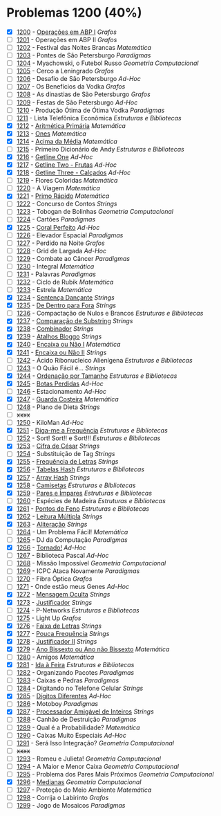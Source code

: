 # Problemas 1200 (40%)

  - [x]  [1200](https://www.beecrowd.com.br/judge/pt/problems/view/1200) - [Operações em ABP I](https://github.com/potigol/beecrowd/blob/master/src/1200/1200.poti) *Grafos*
  - [ ]  [1201](https://www.beecrowd.com.br/judge/pt/problems/view/1201) - Operações em ABP II *Grafos*
  - [ ]  [1202](https://www.beecrowd.com.br/judge/pt/problems/view/1202) - Festival das Noites Brancas *Matemática*
  - [ ]  [1203](https://www.beecrowd.com.br/judge/pt/problems/view/1203) - Pontes de São Petersburgo *Paradigmas*
  - [ ]  [1204](https://www.beecrowd.com.br/judge/pt/problems/view/1204) - Myachowski, o Futebol Russo *Geometria Computacional*
  - [ ]  [1205](https://www.beecrowd.com.br/judge/pt/problems/view/1205) - Cerco a Leningrado *Grafos*
  - [ ]  [1206](https://www.beecrowd.com.br/judge/pt/problems/view/1206) - Desafio de São Petersburgo *Ad-Hoc*
  - [ ]  [1207](https://www.beecrowd.com.br/judge/pt/problems/view/1207) - Os Benefícios da Vodka *Grafos*
  - [ ]  [1208](https://www.beecrowd.com.br/judge/pt/problems/view/1208) - As dinastias de São Petersburgo *Grafos*
  - [ ]  [1209](https://www.beecrowd.com.br/judge/pt/problems/view/1209) - Festas de São Petersburgo *Ad-Hoc*
  - [ ]  [1210](https://www.beecrowd.com.br/judge/pt/problems/view/1210) - Produção Ótima de Ótima Vodka *Paradigmas*
  - [ ]  [1211](https://www.beecrowd.com.br/judge/pt/problems/view/1211) - Lista Telefônica Econômica *Estruturas e Bibliotecas*
  - [x]  [1212](https://www.beecrowd.com.br/judge/pt/problems/view/1212) - [Aritmética Primária](https://github.com/potigol/beecrowd/blob/master/src/1200/1212.poti) *Matemática*
  - [x]  [1213](https://www.beecrowd.com.br/judge/pt/problems/view/1213) - [Ones](https://github.com/potigol/beecrowd/blob/master/src/1200/1213.poti) *Matemática*
  - [x]  [1214](https://www.beecrowd.com.br/judge/pt/problems/view/1214) - [Acima da Média](https://github.com/potigol/beecrowd/blob/master/src/1200/1214.poti) *Matemática*
  - [ ]  [1215](https://www.beecrowd.com.br/judge/pt/problems/view/1215) - Primeiro Dicionário de Andy *Estruturas e Bibliotecas*
  - [x]  [1216](https://www.beecrowd.com.br/judge/pt/problems/view/1216) - [Getline One](https://github.com/potigol/beecrowd/blob/master/src/1200/1216.poti) *Ad-Hoc*
  - [x]  [1217](https://www.beecrowd.com.br/judge/pt/problems/view/1217) - [Getline Two - Frutas](https://github.com/potigol/beecrowd/blob/master/src/1200/1217.poti) *Ad-Hoc*
  - [x]  [1218](https://www.beecrowd.com.br/judge/pt/problems/view/1218) - [Getline Three - Calçados](https://github.com/potigol/beecrowd/blob/master/src/1200/1218.poti) *Ad-Hoc*
  - [ ]  [1219](https://www.beecrowd.com.br/judge/pt/problems/view/1219) - Flores Coloridas *Matemática*
  - [ ]  [1220](https://www.beecrowd.com.br/judge/pt/problems/view/1220) - A Viagem *Matemática*
  - [x]  [1221](https://www.beecrowd.com.br/judge/pt/problems/view/1221) - [Primo Rápido](https://github.com/potigol/beecrowd/blob/master/src/1200/1221.poti) *Matemática*
  - [ ]  [1222](https://www.beecrowd.com.br/judge/pt/problems/view/1222) - Concurso de Contos *Strings*
  - [ ]  [1223](https://www.beecrowd.com.br/judge/pt/problems/view/1223) - Tobogan de Bolinhas *Geometria Computacional*
  - [ ]  [1224](https://www.beecrowd.com.br/judge/pt/problems/view/1224) - Cartões *Paradigmas*
  - [x]  [1225](https://www.beecrowd.com.br/judge/pt/problems/view/1225) - [Coral Perfeito](https://github.com/potigol/beecrowd/blob/master/src/1200/1225.poti) *Ad-Hoc*
  - [ ]  [1226](https://www.beecrowd.com.br/judge/pt/problems/view/1226) - Elevador Espacial *Paradigmas*
  - [ ]  [1227](https://www.beecrowd.com.br/judge/pt/problems/view/1227) - Perdido na Noite *Grafos*
  - [ ]  [1228](https://www.beecrowd.com.br/judge/pt/problems/view/1228) - Grid de Largada *Ad-Hoc*
  - [ ]  [1229](https://www.beecrowd.com.br/judge/pt/problems/view/1229) - Combate ao Câncer *Paradigmas*
  - [ ]  [1230](https://www.beecrowd.com.br/judge/pt/problems/view/1230) - Integral *Matemática*
  - [ ]  [1231](https://www.beecrowd.com.br/judge/pt/problems/view/1231) - Palavras *Paradigmas*
  - [ ]  [1232](https://www.beecrowd.com.br/judge/pt/problems/view/1232) - Ciclo de Rubik *Matemática*
  - [ ]  [1233](https://www.beecrowd.com.br/judge/pt/problems/view/1233) - Estrela *Matemática*
  - [x]  [1234](https://www.beecrowd.com.br/judge/pt/problems/view/1234) - [Sentença Dançante](https://github.com/potigol/beecrowd/blob/master/src/1200/1234.poti) *Strings*
  - [x]  [1235](https://www.beecrowd.com.br/judge/pt/problems/view/1235) - [De Dentro para Fora](https://github.com/potigol/beecrowd/blob/master/src/1200/1235.poti) *Strings*
  - [ ]  [1236](https://www.beecrowd.com.br/judge/pt/problems/view/1236) - Compactação de Nulos e Brancos *Estruturas e Bibliotecas*
  - [x]  [1237](https://www.beecrowd.com.br/judge/pt/problems/view/1237) - [Comparação de Substring](https://github.com/potigol/beecrowd/blob/master/src/1200/1237.poti) *Strings*
  - [x]  [1238](https://www.beecrowd.com.br/judge/pt/problems/view/1238) - [Combinador](https://github.com/potigol/beecrowd/blob/master/src/1200/1238.poti) *Strings*
  - [x]  [1239](https://www.beecrowd.com.br/judge/pt/problems/view/1239) - [Atalhos Bloggo](https://github.com/potigol/beecrowd/blob/master/src/1200/1239.poti) *Strings*
  - [x]  [1240](https://www.beecrowd.com.br/judge/pt/problems/view/1240) - [Encaixa ou Não I](https://github.com/potigol/beecrowd/blob/master/src/1200/1240.poti) *Matemática*
  - [x]  [1241](https://www.beecrowd.com.br/judge/pt/problems/view/1241) - [Encaixa ou Não II](https://github.com/potigol/beecrowd/blob/master/src/1200/1241.poti) *Strings*
  - [ ]  [1242](https://www.beecrowd.com.br/judge/pt/problems/view/1242) - Ácido Ribonucleico Alienígena *Estruturas e Bibliotecas*
  - [ ]  [1243](https://www.beecrowd.com.br/judge/pt/problems/view/1243) - O Quão Fácil é... *Strings*
  - [x]  [1244](https://www.beecrowd.com.br/judge/pt/problems/view/1244) - [Ordenação por Tamanho](https://github.com/potigol/beecrowd/blob/master/src/1200/1244.poti) *Estruturas e Bibliotecas*
  - [x]  [1245](https://www.beecrowd.com.br/judge/pt/problems/view/1245) - [Botas Perdidas](https://github.com/potigol/beecrowd/blob/master/src/1200/1245.poti) *Ad-Hoc*
  - [ ]  [1246](https://www.beecrowd.com.br/judge/pt/problems/view/1246) - Estacionamento *Ad-Hoc*
  - [x]  [1247](https://www.beecrowd.com.br/judge/pt/problems/view/1247) - [Guarda Costeira](https://github.com/potigol/beecrowd/blob/master/src/1200/1247.poti) *Matemática*
  - [ ]  [1248](https://www.beecrowd.com.br/judge/pt/problems/view/1248) - Plano de Dieta *Strings*
  - [ ] ~~xxxx~~
  - [ ]  [1250](https://www.beecrowd.com.br/judge/pt/problems/view/1250) - KiloMan *Ad-Hoc*
  - [x]  [1251](https://www.beecrowd.com.br/judge/pt/problems/view/1251) - [Diga-me a Frequência](https://github.com/potigol/beecrowd/blob/master/src/1200/1251.poti) *Estruturas e Bibliotecas*
  - [ ]  [1252](https://www.beecrowd.com.br/judge/pt/problems/view/1252) - Sort! Sort!! e Sort!!! *Estruturas e Bibliotecas*
  - [x]  [1253](https://www.beecrowd.com.br/judge/pt/problems/view/1253) - [Cifra de César](https://github.com/potigol/beecrowd/blob/master/src/1200/1253.poti) *Strings*
  - [ ]  [1254](https://www.beecrowd.com.br/judge/pt/problems/view/1254) - Substituição de Tag *Strings*
  - [x]  [1255](https://www.beecrowd.com.br/judge/pt/problems/view/1255) - [Frequência de Letras](https://github.com/potigol/beecrowd/blob/master/src/1200/1255.poti) *Strings*
  - [x]  [1256](https://www.beecrowd.com.br/judge/pt/problems/view/1256) - [Tabelas Hash](https://github.com/potigol/beecrowd/blob/master/src/1200/1256.poti) *Estruturas e Bibliotecas*
  - [x]  [1257](https://www.beecrowd.com.br/judge/pt/problems/view/1257) - [Array Hash](https://github.com/potigol/beecrowd/blob/master/src/1200/1257.poti) *Strings*
  - [x]  [1258](https://www.beecrowd.com.br/judge/pt/problems/view/1258) - [Camisetas](https://github.com/potigol/beecrowd/blob/master/src/1200/1258.poti) *Estruturas e Bibliotecas*
  - [x]  [1259](https://www.beecrowd.com.br/judge/pt/problems/view/1259) - [Pares e Ímpares](https://github.com/potigol/beecrowd/blob/master/src/1200/1259.poti) *Estruturas e Bibliotecas*
  - [ ]  [1260](https://www.beecrowd.com.br/judge/pt/problems/view/1260) - Espécies de Madeira *Estruturas e Bibliotecas*
  - [x]  [1261](https://www.beecrowd.com.br/judge/pt/problems/view/1261) - [Pontos de Feno](https://github.com/potigol/beecrowd/blob/master/src/1200/1261.poti) *Estruturas e Bibliotecas*
  - [x]  [1262](https://www.beecrowd.com.br/judge/pt/problems/view/1262) - [Leitura Múltipla](https://github.com/potigol/beecrowd/blob/master/src/1200/1262.poti) *Strings*
  - [x]  [1263](https://www.beecrowd.com.br/judge/pt/problems/view/1263) - [Aliteração](https://github.com/potigol/beecrowd/blob/master/src/1200/1263.poti) *Strings*
  - [ ]  [1264](https://www.beecrowd.com.br/judge/pt/problems/view/1264) - Um Problema Fácil! *Matemática*
  - [ ]  [1265](https://www.beecrowd.com.br/judge/pt/problems/view/1265) - DJ da Computação *Paradigmas*
  - [x]  [1266](https://www.beecrowd.com.br/judge/pt/problems/view/1266) - [Tornado!](https://github.com/potigol/beecrowd/blob/master/src/1200/1266.poti) *Ad-Hoc*
  - [ ]  [1267](https://www.beecrowd.com.br/judge/pt/problems/view/1267) - Biblioteca Pascal *Ad-Hoc*
  - [ ]  [1268](https://www.beecrowd.com.br/judge/pt/problems/view/1268) - Missão Impossível *Geometria Computacional*
  - [ ]  [1269](https://www.beecrowd.com.br/judge/pt/problems/view/1269) - ICPC Ataca Novamente *Paradigmas*
  - [ ]  [1270](https://www.beecrowd.com.br/judge/pt/problems/view/1270) - Fibra Óptica *Grafos*
  - [ ]  [1271](https://www.beecrowd.com.br/judge/pt/problems/view/1271) - Onde estão meus Genes *Ad-Hoc*
  - [x]  [1272](https://www.beecrowd.com.br/judge/pt/problems/view/1272) - [Mensagem Oculta](https://github.com/potigol/beecrowd/blob/master/src/1200/1272.poti) *Strings*
  - [x]  [1273](https://www.beecrowd.com.br/judge/pt/problems/view/1273) - [Justificador](https://github.com/potigol/beecrowd/blob/master/src/1200/1273.poti) *Strings*
  - [ ]  [1274](https://www.beecrowd.com.br/judge/pt/problems/view/1274) - P-Networks *Estruturas e Bibliotecas*
  - [ ]  [1275](https://www.beecrowd.com.br/judge/pt/problems/view/1275) - Light Up *Grafos*
  - [x]  [1276](https://www.beecrowd.com.br/judge/pt/problems/view/1276) - [Faixa de Letras](https://github.com/potigol/beecrowd/blob/master/src/1200/1276.poti) *Strings*
  - [x]  [1277](https://www.beecrowd.com.br/judge/pt/problems/view/1277) - [Pouca Frequência](https://github.com/potigol/beecrowd/blob/master/src/1200/1277.poti) *Strings*
  - [x]  [1278](https://www.beecrowd.com.br/judge/pt/problems/view/1278) - [Justificador II](https://github.com/potigol/beecrowd/blob/master/src/1200/1278.poti) *Strings*
  - [x]  [1279](https://www.beecrowd.com.br/judge/pt/problems/view/1279) - [Ano Bissexto ou Ano não Bissexto](https://github.com/potigol/beecrowd/blob/master/src/1200/1279.poti) *Matemática*
  - [ ]  [1280](https://www.beecrowd.com.br/judge/pt/problems/view/1280) - Amigos *Matemática*
  - [x]  [1281](https://www.beecrowd.com.br/judge/pt/problems/view/1281) - [Ida à Feira](https://github.com/potigol/beecrowd/blob/master/src/1200/1281.poti) *Estruturas e Bibliotecas*
  - [ ]  [1282](https://www.beecrowd.com.br/judge/pt/problems/view/1282) - Organizando Pacotes *Paradigmas*
  - [ ]  [1283](https://www.beecrowd.com.br/judge/pt/problems/view/1283) - Caixas e Pedras *Paradigmas*
  - [ ]  [1284](https://www.beecrowd.com.br/judge/pt/problems/view/1284) - Digitando no Telefone Celular *Strings*
  - [x]  [1285](https://www.beecrowd.com.br/judge/pt/problems/view/1285) - [Dígitos Diferentes](https://github.com/potigol/beecrowd/blob/master/src/1200/1285.poti) *Ad-Hoc*
  - [ ]  [1286](https://www.beecrowd.com.br/judge/pt/problems/view/1286) - Motoboy *Paradigmas*
  - [x]  [1287](https://www.beecrowd.com.br/judge/pt/problems/view/1287) - [Processador Amigável de Inteiros](https://github.com/potigol/beecrowd/blob/master/src/1200/1287.poti) *Strings*
  - [ ]  [1288](https://www.beecrowd.com.br/judge/pt/problems/view/1288) - Canhão de Destruição *Paradigmas*
  - [ ]  [1289](https://www.beecrowd.com.br/judge/pt/problems/view/1289) - Qual é a Probabilidade? *Matemática*
  - [ ]  [1290](https://www.beecrowd.com.br/judge/pt/problems/view/1290) - Caixas Muito Especiais *Ad-Hoc*
  - [ ]  [1291](https://www.beecrowd.com.br/judge/pt/problems/view/1291) - Será Isso Integração? *Geometria Computacional*
  - [ ] ~~xxxx~~
  - [ ]  [1293](https://www.beecrowd.com.br/judge/pt/problems/view/1293) - Romeu e Julieta! *Geometria Computacional*
  - [ ]  [1294](https://www.beecrowd.com.br/judge/pt/problems/view/1294) - A Maior e Menor Caixa *Geometria Computacional*
  - [ ]  [1295](https://www.beecrowd.com.br/judge/pt/problems/view/1295) - Problema dos Pares Mais Próximos *Geometria Computacional*
  - [x]  [1296](https://www.beecrowd.com.br/judge/pt/problems/view/1296) - [Medianas](https://github.com/potigol/beecrowd/blob/master/src/1200/1296.poti) *Geometria Computacional*
  - [ ]  [1297](https://www.beecrowd.com.br/judge/pt/problems/view/1297) - Proteção do Meio Ambiente *Matemática*
  - [ ]  [1298](https://www.beecrowd.com.br/judge/pt/problems/view/1298) - Corrija o Labirinto *Grafos*
  - [ ]  [1299](https://www.beecrowd.com.br/judge/pt/problems/view/1299) - Jogo de Mosaicos *Paradigmas*